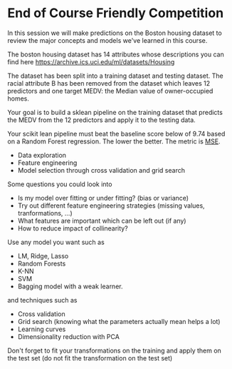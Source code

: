 # End of Course Friendly Competition

In this session we will make predictions on the Boston housing dataset to review the major concepts and models we've learned in this course.

The boston housing dataset has 14 attributes whose descriptions you can find here https://archive.ics.uci.edu/ml/datasets/Housing

The dataset has been split into a training dataset and testing dataset.
The racial attribute B has been removed from the dataset which leaves 12 predictors and one target MEDV: the Median value of owner-occupied homes.

Your goal is to build a sklean pipeline on the training dataset that predicts the MEDV from the 12 predictors and apply it to the testing data.

Your scikit lean pipeline must beat the baseline score below of 9.74 based on a Random Forest regression. The lower the better. The metric is [MSE](http://scikit-learn.org/stable/modules/generated/sklearn.metrics.mean_squared_error.html).

* Data exploration
* Feature engineering
* Model selection through cross validation and grid search

Some questions you could look into

* Is my model over fitting or under fitting? (bias or variance)
* Try out different feature engineering strategies (missing values, tranformations, ...)
* What features are important which can be left out (if any)
* How to reduce impact of collinearity?

Use any model you want such as

* LM, Ridge, Lasso
* Random Forests
* K-NN
* SVM
* Bagging model with a weak learner.

and techniques such as

* Cross validation
* Grid search (knowing what the parameters actually mean helps a lot)
* Learning curves
* Dimensionality reduction with PCA

Don't forget to fit your transformations on the training and apply them on the test set (do not fit the transformation on the test set)

